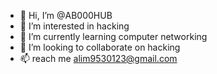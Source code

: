 - 👋 Hi, I’m @AB000HUB
- 👀 I’m interested in hacking
- 🌱 I’m currently learning computer networking
- 💞️ I’m looking to collaborate on hacking
- 📫 reach me alim9530123@gmail.com

<!---
AB000HUB/AB000HUB is a ✨ special ✨ repository because its `README.md` (this file) appears on your GitHub profile.
You can click the Preview link to take a look at your changes.
--->

